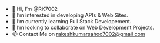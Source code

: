 - 👋 Hi, I’m @RK7002
- 👀 I’m interested in developing APIs & Web Sites.
- 🌱 I’m currently learning Full Stack Developement.
- 💞️ I’m looking to collaborate on Web Development Projects.
- 📫 Contact Me on rakeshkumarsahoo7002@gmail.com

<!---
RK7002/RK7002 is a ✨ special ✨ repository because its `README.md` (this file) appears on your GitHub profile.
You can click the Preview link to take a look at your changes.
--->
